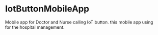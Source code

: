 # IotButtonMobileApp
Mobile app for Doctor and Nurse calling IoT button. this mobile app using for the hospital management.
